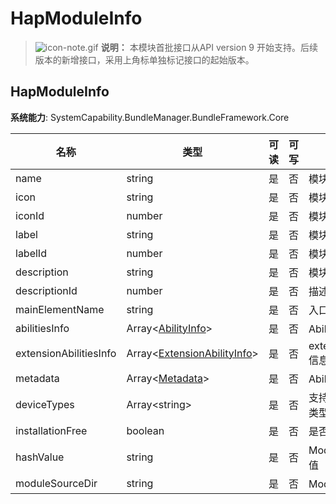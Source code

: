 # HapModuleInfo

> ![icon-note.gif](public_sys-resources/icon-note.gif) **说明：**
> 本模块首批接口从API version 9 开始支持。后续版本的新增接口，采用上角标单独标记接口的起始版本。

## HapModuleInfo

**系统能力**: SystemCapability.BundleManager.BundleFramework.Core

| 名称                              | 类型                                                         | 可读 | 可写 | 说明                 |
| --------------------------------- | ------------------------------------------------------------ | ---- | ---- | -------------------- |
| name                              | string                                                       | 是   | 否   | 模块名称             |
| icon                              | string                                                       | 是   | 否   | 模块图标             |
| iconId                            | number                                                       | 是   | 否   | 模块图标资源id       |
| label                             | string                                                       | 是   | 否   | 模块标签             |
| labelId                           | number                                                       | 是   | 否   | 模块标签资源id       |
| description                       | string                                                       | 是   | 否   | 模块描述信息         |
| descriptionId                     | number                                                       | 是   | 否   | 描述信息资源id       |
| mainElementName                   | string                                                       | 是   | 否   | 入口ability信息      |
| abilitiesInfo                     | Array\<[AbilityInfo](js-apis-bundleManager-abilityInfo.md)>         | 是   | 否   | Ability信息          |
| extensionAbilitiesInfo            | Array\<[ExtensionAbilityInfo](js-apis-bundleManager-extensionAbilityInfo.md)> | 是   | 否   | extensionAbility信息 |
| metadata                          | Array\<[Metadata](js-apis-bundleManager-metadata.md)>               | 是   | 否   | Ability的元信息      |
| deviceTypes                       | Array\<string>                                               | 是   | 否   | 支持运行的设备类型   |
| installationFree                  | boolean                                                      | 是   | 否   | 是否支持免安装       |
| hashValue                         | string                                                       | 是   | 否   | Module的Hash值              |
| moduleSourceDir | string   | 是   | 否   | Module的路径|

